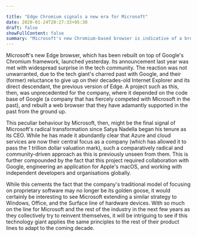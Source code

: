 ```yaml
---

title: "Edge Chromium signals a new era for Microsoft"
date: 2020-01-24T20:27:33+05:30
draft: false
showFullContent: false
summary: "Microsoft's new Chromium-based browser is indicative of a broader shift in their strategy"
---
```


Microsoft's new Edge browser, which has been rebuilt on top of Google's Chromium framework, launched yesterday. Its announcement last year was met with widespread surprise in the tech community. The reaction was not unwarranted, due to the tech giant's charred past with Google, and their (former) reluctance to give up on their decades-old Internet Explorer and its direct descendant, the previous version of Edge. A project such as this, then, was unprecedented for the company, where it depended on the code base of Google (a company that has fiercely competed with Microsoft in the past), and rebuilt a web browser that they have adamantly supported in the past from the ground up.

This peculiar behaviour by Microsoft, then, might be the final signal of Microsoft's radical transformation since Satya Nadella began his tenure as its CEO. While he has made it abundantly clear that Azure and cloud services are now their central focus as a company (which has allowed it to pass the 1 trillion dollar valuation mark), such a comparatively radical and community-driven approach as this is previously unseen from them. This is further compounded by the fact that this project required collaboration with Google, engineering an application for Apple's macOS, and working with independent developers and organisations globally.

While this cements the fact that the company's traditional model of focusing on proprietary software may no longer be its golden goose, it would certainly be interesting to see Microsoft extending a similar strategy to Windows, Office, and the Surface line of hardware devices. With so much on the line for Microsoft and the rest of the industry in the next few years as they collectively try to reinvent themselves, it will be intriguing to see if this technology giant applies the same principles to the rest of their product lines to adapt to the coming decade.
